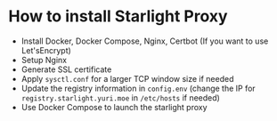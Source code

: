 # How to install Starlight Proxy

- Install Docker, Docker Compose, Nginx, Certbot (If you want to use Let'sEncrypt)
- Setup Nginx
- Generate SSL certificate
- Apply `sysctl.conf` for a larger TCP window size if needed
- Update the registry information in `config.env` (change the IP for `registry.starlight.yuri.moe`  in `/etc/hosts` if needed)
- Use Docker Compose to launch the starlight proxy 